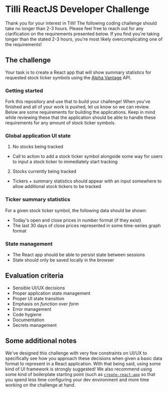 # Tilli ReactJS Developer Challenge

Thank you for your interest in Tilli! The following coding challenge should take no longer than 2-3 hours. Please feel free to reach out for any clarification on the requirements presented below. If you find you're taking longer than the stated 2-3 hours, you're most likely overcomplicating one of the requirements!

## The challenge

Your task is to create a React app that will show summary statistics for requested stock ticker symbols using the [Alpha Vantage](https://www.alphavantage.co/documentation/) API.

### Getting started

Fork this repository and use that to build your challenge! When you've finished and all of your work is pushed, let us know so we can review. Below are some requirements for building the applications. Keep in mind while reviewing these that the application should be able to handle these requirements for any amount of stock ticker symbols.

### Global application UI state

1. No stocks being tracked
  - Call to action to add a stock ticker symbol alongside some way for users to input a stock ticker to immediately start tracking
2. Stocks currently being tracked
  - Tickers + summary statistics should appear with an input somewhere to allow additional stock tickers to be tracked
  
### Ticker summary statistics

For a given stock ticker symbol, the following data should be shown:

- Today's open and close prices in number format (if they exist)
- The last 30 days of close prices represented in some time-series graph format

### State management

- The React app should be able to persist state between sessions
- State should only be saved locally in the browser

## Evaluation criteria

- Sensible UI/UX decisions
- Proper application state management
- Proper UI state transition
- Emphasis on *function* over *form*
- Error management
- Code hygiene
- Documentation
- Secrets management

## Some additional notes

We've designed this challenge with very few constraints on UI/UX to specifically see how you approach these decisions when given a basic data format to represent in a React application. With that being said, using some kind of UI framework is strongly suggested! We also recommend using some kind of boilerplate starting point (such as [`create-react-app`](https://create-react-app.dev/) so that you spend less time configuring your dev environment and more time working on the challenge at hand.
